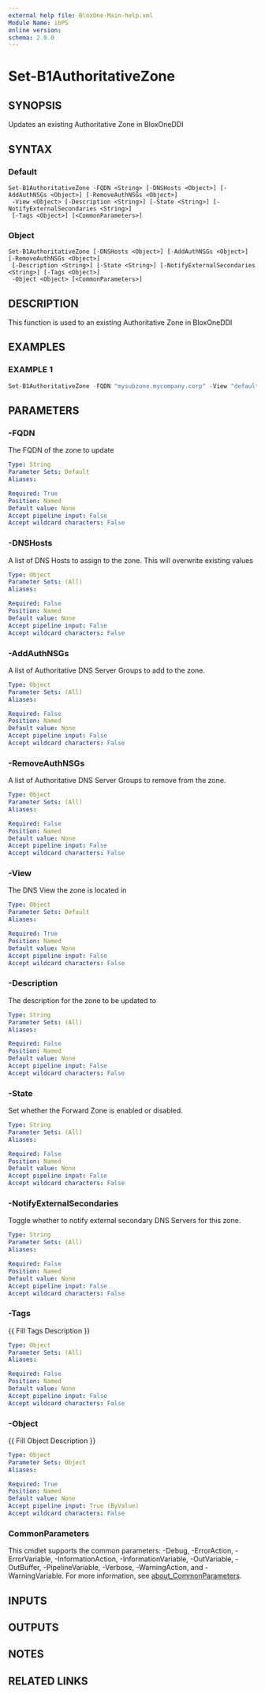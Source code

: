 ```yaml
---
external help file: BloxOne-Main-help.xml
Module Name: ibPS
online version:
schema: 2.0.0
---
```


# Set-B1AuthoritativeZone

## SYNOPSIS
Updates an existing Authoritative Zone in BloxOneDDI

## SYNTAX

### Default
```
Set-B1AuthoritativeZone -FQDN <String> [-DNSHosts <Object>] [-AddAuthNSGs <Object>] [-RemoveAuthNSGs <Object>]
 -View <Object> [-Description <String>] [-State <String>] [-NotifyExternalSecondaries <String>]
 [-Tags <Object>] [<CommonParameters>]
```

### Object
```
Set-B1AuthoritativeZone [-DNSHosts <Object>] [-AddAuthNSGs <Object>] [-RemoveAuthNSGs <Object>]
 [-Description <String>] [-State <String>] [-NotifyExternalSecondaries <String>] [-Tags <Object>]
 -Object <Object> [<CommonParameters>]
```

## DESCRIPTION
This function is used to an existing Authoritative Zone in BloxOneDDI

## EXAMPLES

### EXAMPLE 1
```powershell
Set-B1AuthoritativeZone -FQDN "mysubzone.mycompany.corp" -View "default" -DNSHosts "mybloxoneddihost1.corp.mycompany.com" -AddAuthNSGs "Data Centre"
```

## PARAMETERS

### -FQDN
The FQDN of the zone to update

```yaml
Type: String
Parameter Sets: Default
Aliases:

Required: True
Position: Named
Default value: None
Accept pipeline input: False
Accept wildcard characters: False
```

### -DNSHosts
A list of DNS Hosts to assign to the zone.
This will overwrite existing values

```yaml
Type: Object
Parameter Sets: (All)
Aliases:

Required: False
Position: Named
Default value: None
Accept pipeline input: False
Accept wildcard characters: False
```

### -AddAuthNSGs
A list of Authoritative DNS Server Groups to add to the zone.

```yaml
Type: Object
Parameter Sets: (All)
Aliases:

Required: False
Position: Named
Default value: None
Accept pipeline input: False
Accept wildcard characters: False
```

### -RemoveAuthNSGs
A list of Authoritative DNS Server Groups to remove from the zone.

```yaml
Type: Object
Parameter Sets: (All)
Aliases:

Required: False
Position: Named
Default value: None
Accept pipeline input: False
Accept wildcard characters: False
```

### -View
The DNS View the zone is located in

```yaml
Type: Object
Parameter Sets: Default
Aliases:

Required: True
Position: Named
Default value: None
Accept pipeline input: False
Accept wildcard characters: False
```

### -Description
The description for the zone to be updated to

```yaml
Type: String
Parameter Sets: (All)
Aliases:

Required: False
Position: Named
Default value: None
Accept pipeline input: False
Accept wildcard characters: False
```

### -State
Set whether the Forward Zone is enabled or disabled.

```yaml
Type: String
Parameter Sets: (All)
Aliases:

Required: False
Position: Named
Default value: None
Accept pipeline input: False
Accept wildcard characters: False
```

### -NotifyExternalSecondaries
Toggle whether to notify external secondary DNS Servers for this zone.

```yaml
Type: String
Parameter Sets: (All)
Aliases:

Required: False
Position: Named
Default value: None
Accept pipeline input: False
Accept wildcard characters: False
```

### -Tags
{{ Fill Tags Description }}

```yaml
Type: Object
Parameter Sets: (All)
Aliases:

Required: False
Position: Named
Default value: None
Accept pipeline input: False
Accept wildcard characters: False
```

### -Object
{{ Fill Object Description }}

```yaml
Type: Object
Parameter Sets: Object
Aliases:

Required: True
Position: Named
Default value: None
Accept pipeline input: True (ByValue)
Accept wildcard characters: False
```

### CommonParameters
This cmdlet supports the common parameters: -Debug, -ErrorAction, -ErrorVariable, -InformationAction, -InformationVariable, -OutVariable, -OutBuffer, -PipelineVariable, -Verbose, -WarningAction, and -WarningVariable. For more information, see [about_CommonParameters](http://go.microsoft.com/fwlink/?LinkID=113216).

## INPUTS

## OUTPUTS

## NOTES

## RELATED LINKS
